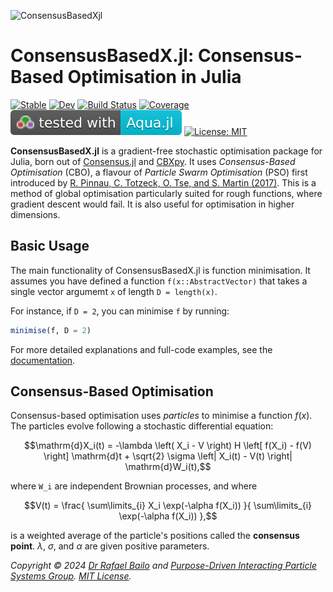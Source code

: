 ![ConsensusBasedXjl](https://github.com/PdIPS/ConsensusBasedX.jl/assets/44805883/238eca7e-00b7-4008-82ec-1fe233c8f8e1)

# ConsensusBasedX.jl: Consensus-Based Optimisation in Julia

[![Stable](https://img.shields.io/badge/docs-stable-blue.svg)](https://PdIPS.github.io/ConsensusBasedX.jl/stable/)
[![Dev](https://img.shields.io/badge/docs-dev-blue.svg)](https://PdIPS.github.io/ConsensusBasedX.jl/dev/)
[![Build Status](https://github.com/PdIPS/ConsensusBasedX.jl/actions/workflows/CI.yml/badge.svg?branch=main)](https://github.com/PdIPS/ConsensusBasedX.jl/actions/workflows/CI.yml?query=branch%3Amain)
[![Coverage](https://codecov.io/gh/PdIPS/ConsensusBasedX.jl/branch/main/graph/badge.svg)](https://codecov.io/gh/PdIPS/ConsensusBasedX.jl)
[![Aqua](https://raw.githubusercontent.com/JuliaTesting/Aqua.jl/master/badge.svg)](https://github.com/JuliaTesting/Aqua.jl)
[![License: MIT](https://img.shields.io/badge/License-MIT-yellow.svg)](https://opensource.org/licenses/MIT)

**ConsensusBasedX.jl** is a gradient-free stochastic optimisation package for Julia, born out of [Consensus.jl](https://github.com/rafaelbailo/Consensus.jl) and [CBXpy](https://github.com/PdIPS/CBXpy). It uses _Consensus-Based Optimisation_ (CBO), a flavour of _Particle Swarm Optimisation_ (PSO) first introduced by [R. Pinnau, C. Totzeck, O. Tse, and S. Martin (2017)][1]. This is a method of global optimisation particularly suited for rough functions, where gradient descent would fail. It is also useful for optimisation in higher dimensions.


## Basic Usage

The main functionality of ConsensusBasedX.jl is function minimisation. It assumes you have defined a function `f(x::AbstractVector)` that takes a single vector argumemt `x` of length `D = length(x)`.

For instance, if `D = 2`, you can minimise `f` by running:
```julia
minimise(f, D = 2)
```

For more detailed explanations and full-code examples, see the [documentation](https://PdIPS.github.io/ConsensusBasedX.jl/stable/).


## Consensus-Based Optimisation

Consensus-based optimisation uses *particles* to minimise a function $f(x)$. The particles evolve following a stochastic differential equation:
```math
\mathrm{d}X_i(t) = -\lambda \left( X_i - V \right) H \left[ f(X_i) - f(V) \right] \mathrm{d}t + \sqrt{2} \sigma \left| X_i(t) - V(t) \right| \mathrm{d}W_i(t),
```
where ``W_i`` are independent Brownian processes, and where
```math
V(t) = \frac{
\sum\limits_{i} X_i \exp(-\alpha f(X_i))
}{
\sum\limits_{i} \exp(-\alpha f(X_i))
},
```
is a weighted average of the particle's positions called the **consensus point**. $\lambda$, $\sigma$, and $\alpha$ are given positive parameters.

[1]: http://dx.doi.org/10.1142/S0218202517400061


*Copyright © 2024 [Dr Rafael Bailo](https://rafaelbailo.com/) and [Purpose-Driven Interacting Particle Systems Group](https://github.com/PdIPS). [MIT License](https://github.com/PdIPS/ConsensusBasedX.jl/blob/main/LICENSE).*

